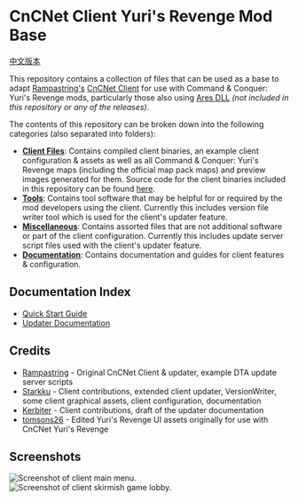 # CnCNet Client Yuri's Revenge Mod Base #

[中文版本](README_zh.md)

This repository contains a collection of files that can be used as a base to adapt [Rampastring's](https://github.com/Rampastring) [CnCNet Client](https://github.com/CnCNet/xna-cncnet-client) for use with Command & Conquer: Yuri's Revenge mods, particularly those also using [Ares DLL](https://ares.strategy-x.com/) _(not included in this repository or any of the releases)_.

The contents of this repository can be broken down into the following categories (also separated into folders):

- **[Client Files](ClientFiles)**: Contains compiled client binaries, an example client configuration & assets as well as all Command & Conquer: Yuri's Revenge maps (including the official map pack maps) and preview images generated for them. Source code for the client binaries included in this repository can be found [here](https://github.com/Starkku/xna-cncnet-client/tree/modified-updater).
- **[Tools](Tools)**: Contains tool software that may be helpful for or required by the mod developers using the client. Currently this includes version file writer tool which is used for the client's updater feature.
- **[Miscellaneous](Miscellaneous)**: Contains assorted files that are not additional software or part of the client configuration. Currently this includes update server script files used with the client's updater feature.
- **[Documentation](Documentation)**: Contains documentation and guides for client features & configuration.

## Documentation Index

- [Quick Start Guide](Documentation/QuickStartGuide.md)
- [Updater Documentation](Documentation/Updater.md)

Credits
-------

- [Rampastring](https://github.com/Rampastring) - Original CnCNet Client & updater, example DTA update server scripts
- [Starkku](https://github.com/Starkku) - Client contributions, extended client updater, VersionWriter, some client graphical assets, client configuration, documentation
- [Kerbiter](https://github.com/Metadorius) - Client contributions, draft of the updater documentation
- [tomsons26](https://github.com/tomsons26) - Edited Yuri's Revenge UI assets originally for use with CnCNet Yuri's Revenge

Screenshots
-------
![Screenshot of client main menu.](modbaseclient-mainmenu.png?raw=true "Main menu in example configuration.")
![Screenshot of client skirmish game lobby.](modbaseclient-skirmishlobby.png?raw=true "Skirmish game lobby in example configuration.")
